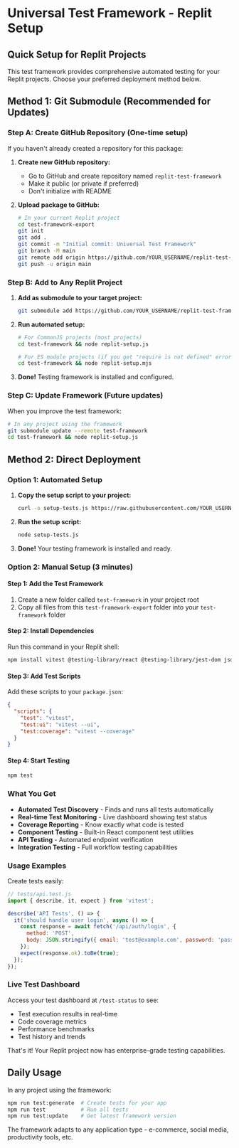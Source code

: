 # Universal Test Framework - Replit Setup

## Quick Setup for Replit Projects

This test framework provides comprehensive automated testing for your Replit projects. Choose your preferred deployment method below.

## Method 1: Git Submodule (Recommended for Updates)

### Step A: Create GitHub Repository (One-time setup)

If you haven't already created a repository for this package:

1. **Create new GitHub repository:**
   - Go to GitHub and create repository named `replit-test-framework`
   - Make it public (or private if preferred)
   - Don't initialize with README

2. **Upload package to GitHub:**
   ```bash
   # In your current Replit project
   cd test-framework-export
   git init
   git add .
   git commit -m "Initial commit: Universal Test Framework"
   git branch -M main
   git remote add origin https://github.com/YOUR_USERNAME/replit-test-framework.git
   git push -u origin main
   ```

### Step B: Add to Any Replit Project

1. **Add as submodule to your target project:**
   ```bash
   git submodule add https://github.com/YOUR_USERNAME/replit-test-framework.git test-framework
   ```

2. **Run automated setup:**
   ```bash
   # For CommonJS projects (most projects)
   cd test-framework && node replit-setup.js
   
   # For ES module projects (if you get "require is not defined" error)
   cd test-framework && node replit-setup.mjs
   ```

3. **Done!** Testing framework is installed and configured.

### Step C: Update Framework (Future updates)

When you improve the test framework:
```bash
# In any project using the framework
git submodule update --remote test-framework
cd test-framework && node replit-setup.js
```

## Method 2: Direct Deployment

### Option 1: Automated Setup

1. **Copy the setup script to your project:**
   ```bash
   curl -o setup-tests.js https://raw.githubusercontent.com/YOUR_USERNAME/replit-test-framework/main/replit-setup.js
   ```

2. **Run the setup script:**
   ```bash
   node setup-tests.js
   ```

3. **Done!** Your testing framework is installed and ready.

### Option 2: Manual Setup (3 minutes)

#### Step 1: Add the Test Framework
1. Create a new folder called `test-framework` in your project root
2. Copy all files from this `test-framework-export` folder into your `test-framework` folder

#### Step 2: Install Dependencies
Run this command in your Replit shell:
```bash
npm install vitest @testing-library/react @testing-library/jest-dom jsdom
```

#### Step 3: Add Test Scripts
Add these scripts to your `package.json`:
```json
{
  "scripts": {
    "test": "vitest",
    "test:ui": "vitest --ui",
    "test:coverage": "vitest --coverage"
  }
}
```

#### Step 4: Start Testing
```bash
npm test
```

### What You Get

- **Automated Test Discovery** - Finds and runs all tests automatically
- **Real-time Test Monitoring** - Live dashboard showing test status
- **Coverage Reporting** - Know exactly what code is tested
- **Component Testing** - Built-in React component test utilities
- **API Testing** - Automated endpoint verification
- **Integration Testing** - Full workflow testing capabilities

### Usage Examples

Create tests easily:
```javascript
// tests/api.test.js
import { describe, it, expect } from 'vitest';

describe('API Tests', () => {
  it('should handle user login', async () => {
    const response = await fetch('/api/auth/login', {
      method: 'POST',
      body: JSON.stringify({ email: 'test@example.com', password: 'password' })
    });
    expect(response.ok).toBe(true);
  });
});
```

### Live Test Dashboard

Access your test dashboard at `/test-status` to see:
- Test execution results in real-time
- Code coverage metrics
- Performance benchmarks
- Test history and trends

That's it! Your Replit project now has enterprise-grade testing capabilities.

## Daily Usage

In any project using the framework:
```bash
npm run test:generate  # Create tests for your app
npm run test           # Run all tests  
npm run test:update    # Get latest framework version
```

The framework adapts to any application type - e-commerce, social media, productivity tools, etc.